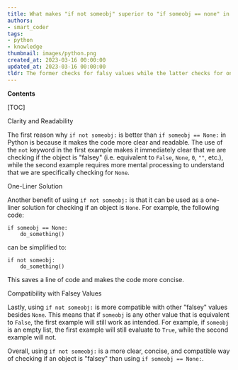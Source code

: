 ```yaml
---
title: What makes "if not someobj" superior to "if someobj == none" in python?
authors:
- smart_coder
tags:
- python
- knowledge
thumbnail: images/python.png
created_at: 2023-03-16 00:00:00
updated_at: 2023-03-16 00:00:00
tldr: The former checks for falsy values while the latter checks for only None.
---
```


**Contents**

[TOC]

Clarity and Readability

The first reason why `if not someobj:` is better than `if someobj == None:` in Python is because it makes the code more clear and readable. The use of the `not` keyword in the first example makes it immediately clear that we are checking if the object is "falsey" (i.e. equivalent to `False`, `None`, `0`, `""`, etc.), while the second example requires more mental processing to understand that we are specifically checking for `None`.

One-Liner Solution

Another benefit of using `if not someobj:` is that it can be used as a one-liner solution for checking if an object is `None`. For example, the following code:

```
if someobj == None:
    do_something()
```

can be simplified to:

```
if not someobj:
    do_something()
```

This saves a line of code and makes the code more concise.

Compatibility with Falsey Values

Lastly, using `if not someobj:` is more compatible with other "falsey" values besides `None`. This means that if `someobj` is any other value that is equivalent to `False`, the first example will still work as intended. For example, if `someobj` is an empty list, the first example will still evaluate to `True`, while the second example will not.

Overall, using `if not someobj:` is a more clear, concise, and compatible way of checking if an object is "falsey" than using `if someobj == None:`.
